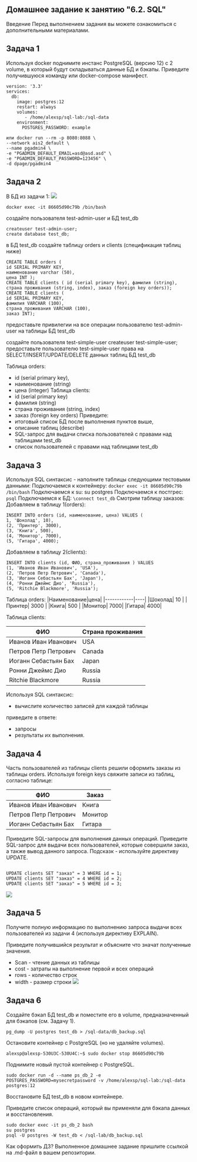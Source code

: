 ## Домашнее задание к занятию "6.2. SQL"
Введение
Перед выполнением задания вы можете ознакомиться с дополнительными материалами.
## Задача 1
Используя docker поднимите инстанс PostgreSQL (версию 12) c 2 volume, в который будут складываться данные БД и бэкапы.
Приведите получившуюся команду или docker-compose манифест.
```
version: '3.3'
services:
  db:
    image: postgres:12
    restart: always
    volumes:   
       - /home/alexsp/sql-lab:/sql-data
    environment:
      POSTGRES_PASSWORD: example
 
или docker run --rm -p 8080:8088 \
--network ais2_default \
--name pgadmin4 \
-e "PGADMIN_DEFAULT_EMAIL=asd@asd.asd" \
-e "PGADMIN_DEFAULT_PASSWORD=123456" \
-d dpage/pgadmin4
``` 
 
## Задача 2
В БД из задачи 1:
![](https://docs.google.com/document/d/1W-ys49sob4CNcjcDr-zQ-rdJgnQzQpKSztS1Zhvtu5E/edit#heading=h.57smf380kka5)
```
docker exec -it 86605d90c79b /bin/bash
```
создайте пользователя test-admin-user и БД test_db
```
createuser test-admin-user;
create database test_db;
```
в БД test_db создайте таблицу orders и clients (спeцификация таблиц ниже)
```
CREATE TABLE orders (
id SERIAL PRIMARY KEY,
наименование varchar (50),
цена INT );
CREATE TABLE clients ( id (serial primary key), фамилия (string), страна проживания (string, index), заказ (foreign key orders));
CREATE TABLE clients (
id SERIAL PRIMARY KEY,
фамилия VARCHAR (100),
страна_проживания VARCHAR (100),
заказ INT);
```
предоставьте привилегии на все операции пользователю test-admin-user на таблицы БД test_db

создайте пользователя test-simple-user
createuser test-simple-user;
предоставьте пользователю test-simple-user права на SELECT/INSERT/UPDATE/DELETE данных таблиц БД test_db

 
Таблица orders:
- id (serial primary key),
- наименование (string)
- цена (integer)
Таблица clients:
- id (serial primary key)
- фамилия (string)
- страна проживания (string, index)
- заказ (foreign key orders)
Приведите:
- итоговый список БД после выполнения пунктов выше,
- описание таблиц (describe)
- SQL-запрос для выдачи списка пользователей с правами над таблицами test_db
- список пользователей с правами над таблицами test_db

## Задача 3
Используя SQL синтаксис - наполните таблицы следующими тестовыми данными:
Подключаемся к  контейнеру: ``` docker exec -it 86605d90c79b /bin/bash ```
Подключаемся к su: su postgres
Подключаемся к постгрес: ``` psql ```
Подключаемся к БД: ``` \connect test_db ```
Смотрим таблицу заказов:
Добавляем в таблицу 1(orders): 
```
INSERT INTO orders (id, наименование, цена) VALUES (
1, 'Шоколад', 10), 
(2, 'Принтер', 3000), 
(3, 'Книга', 500), 
(4, 'Монитор', 7000), 
(5, 'Гитара', 4000);
``` 
Добавляем в таблицу 2(clients): 
```
INSERT INTO clients (id, ФИО, страна_проживания ) VALUES 
(1, 'Иванов Иван Иванович', 'USA'), 
(2, 'Петров Петр Петрович', 'Canada'), 
(3, 'Иоганн Себастьян Бах', 'Japan'), 
(4, 'Ронни Джеймс Дио', 'Russia'),
(5, 'Ritchie Blackmore', 'Russia');
``` 
Таблица orders:
|Наименование|цена|
|------------|----|
|Шоколад| 10 |
|Принтер| 3000 |
|Книга| 500 |
|Монитор| 7000|
|Гитара| 4000|


Таблица clients:

|ФИО|Страна проживания|
|------------|----|
|Иванов Иван Иванович| USA |
|Петров Петр Петрович| Canada |
|Иоганн Себастьян Бах| Japan |
|Ронни Джеймс Дио| Russia|
|Ritchie Blackmore| Russia|

Используя SQL синтаксис:
- вычислите количество записей для каждой таблицы

приведите в ответе:
- запросы
- результаты их выполнения.

## Задача 4
Часть пользователей из таблицы clients решили оформить заказы из таблицы orders.
Используя foreign keys свяжите записи из таблиц, согласно таблице:

|ФИО|Заказ|
|------------|----|
|Иванов Иван Иванович| Книга |
|Петров Петр Петрович| Монитор |
|Иоганн Себастьян Бах| Гитара 

Приведите SQL-запросы для выполнения данных операций.
Приведите SQL-запрос для выдачи всех пользователей, которые совершили заказ, а также вывод данного запроса.
Подсказк - используйте директиву UPDATE.
```
 
UPDATE clients SET "заказ" = 3 WHERE id = 1;
UPDATE clients SET "заказ" = 4 WHERE id = 2;
UPDATE clients SET "заказ" = 5 WHERE id = 3;

```
![](https://keep.google.com/u/0/media/v2/1DVlPe7aKnhitULGCS6RS-uJoFi5eGpxrV_ytDj_3T1d4NUVgnPXH61N7A3acv3A/1HPT8IBw3FMi8w_Hl7x-wEp9SfBaHvdHsoipstxnXfsfQGT8g1v6OP3I5fC7SIjw?accept=image/gif,image/jpeg,image/jpg,image/png,image/webp,audio/aac&sz=462)

## Задача 5
Получите полную информацию по выполнению запроса выдачи всех пользователей из задачи 4 (используя директиву EXPLAIN).

Приведите получившийся результат и объясните что значат полученные значения.
- Scan - чтение данных из таблицы
- cost - затраты на выполнение первой и всех операций 
- rows - количество строк
- width - размер строки
![](https://keep.google.com/u/0/media/v2/1qvFfYdah3n78DIh7iAFwfVBecFju6QE3R9VRh2sVhA1d0mWt_OXImpHUfkpvk6U/1mLrwa8jzyu7zhAizv6V_IpudSTL0IRIfPpaYESPKqWzz6m0outUVcf4WFEDVvdE?accept=image/gif,image/jpeg,image/jpg,image/png,image/webp,audio/aac&sz=482)
 
## Задача 6
Создайте бэкап БД test_db и поместите его в volume, предназначенный для бэкапов (см. Задачу 1).
```
pg_dump -U postgres test_db > /sql-data/db_backup.sql
```
Остановите контейнер с PostgreSQL (но не удаляйте volumes).
```
alexsp@alexsp-530U3C-530U4C:~$ sudo docker stop 86605d90c79b
```
Поднимите новый пустой контейнер с PostgreSQL.
```
sudo docker run -d --name ps_db_2 -e POSTGRES_PASSWORD=mysecretpassword -v /home/alexsp/sql-lab:/sql-data postgres:12
```
 Восстановите БД test_db в новом контейнере.

Приведите список операций, который вы применяли для бэкапа данных и восстановления.
```
sudo docker exec -it ps_db_2 bash
su postgres
psql -U postgres -W test_db < /sql-lab/db_backup.sql
```
Как оформить ДЗ?
Выполненное домашнее задание пришлите ссылкой на .md-файл в вашем репозитории.

